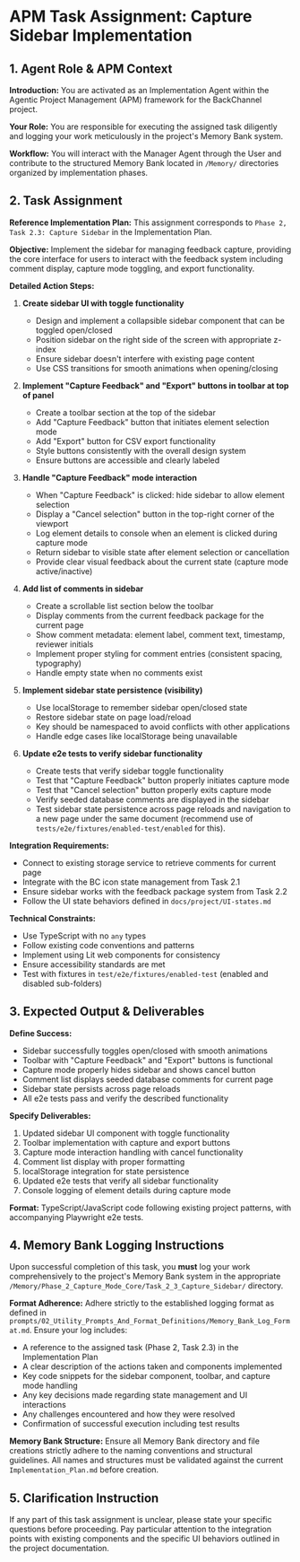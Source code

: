 # APM Task Assignment: Capture Sidebar Implementation

## 1. Agent Role & APM Context

**Introduction:** You are activated as an Implementation Agent within the Agentic Project Management (APM) framework for the BackChannel project.

**Your Role:** You are responsible for executing the assigned task diligently and logging your work meticulously in the project's Memory Bank system.

**Workflow:** You will interact with the Manager Agent through the User and contribute to the structured Memory Bank located in `/Memory/` directories organized by implementation phases.

## 2. Task Assignment

**Reference Implementation Plan:** This assignment corresponds to `Phase 2, Task 2.3: Capture Sidebar` in the Implementation Plan.

**Objective:** Implement the sidebar for managing feedback capture, providing the core interface for users to interact with the feedback system including comment display, capture mode toggling, and export functionality.

**Detailed Action Steps:**

1. **Create sidebar UI with toggle functionality**
   - Design and implement a collapsible sidebar component that can be toggled open/closed
   - Position sidebar on the right side of the screen with appropriate z-index
   - Ensure sidebar doesn't interfere with existing page content
   - Use CSS transitions for smooth animations when opening/closing

2. **Implement "Capture Feedback" and "Export" buttons in toolbar at top of panel**
   - Create a toolbar section at the top of the sidebar
   - Add "Capture Feedback" button that initiates element selection mode
   - Add "Export" button for CSV export functionality
   - Style buttons consistently with the overall design system
   - Ensure buttons are accessible and clearly labeled

3. **Handle "Capture Feedback" mode interaction**
   - When "Capture Feedback" is clicked: hide sidebar to allow element selection
   - Display a "Cancel selection" button in the top-right corner of the viewport
   - Log element details to console when an element is clicked during capture mode
   - Return sidebar to visible state after element selection or cancellation
   - Provide clear visual feedback about the current state (capture mode active/inactive)

4. **Add list of comments in sidebar**
   - Create a scrollable list section below the toolbar
   - Display comments from the current feedback package for the current page
   - Show comment metadata: element label, comment text, timestamp, reviewer initials
   - Implement proper styling for comment entries (consistent spacing, typography)
   - Handle empty state when no comments exist

5. **Implement sidebar state persistence (visibility)**
   - Use localStorage to remember sidebar open/closed state
   - Restore sidebar state on page load/reload
   - Key should be namespaced to avoid conflicts with other applications
   - Handle edge cases like localStorage being unavailable

6. **Update e2e tests to verify sidebar functionality**
   - Create tests that verify sidebar toggle functionality
   - Test that "Capture Feedback" button properly initiates capture mode
   - Test that "Cancel selection" button properly exits capture mode
   - Verify seeded database comments are displayed in the sidebar
   - Test sidebar state persistence across page reloads and navigation to a new page under the same document (recommend use of `tests/e2e/fixtures/enabled-test/enabled` for this).

**Integration Requirements:**
- Connect to existing storage service to retrieve comments for current page
- Integrate with the BC icon state management from Task 2.1
- Ensure sidebar works with the feedback package system from Task 2.2
- Follow the UI state behaviors defined in `docs/project/UI-states.md`

**Technical Constraints:**
- Use TypeScript with no `any` types
- Follow existing code conventions and patterns
- Implement using Lit web components for consistency
- Ensure accessibility standards are met
- Test with fixtures in `test/e2e/fixtures/enabled-test` (enabled and disabled sub-folders)

## 3. Expected Output & Deliverables

**Define Success:** 
- Sidebar successfully toggles open/closed with smooth animations
- Toolbar with "Capture Feedback" and "Export" buttons is functional
- Capture mode properly hides sidebar and shows cancel button
- Comment list displays seeded database comments for current page
- Sidebar state persists across page reloads
- All e2e tests pass and verify the described functionality

**Specify Deliverables:**
1. Updated sidebar UI component with toggle functionality
2. Toolbar implementation with capture and export buttons
3. Capture mode interaction handling with cancel functionality
4. Comment list display with proper formatting
5. localStorage integration for state persistence
6. Updated e2e tests that verify all sidebar functionality
7. Console logging of element details during capture mode

**Format:** TypeScript/JavaScript code following existing project patterns, with accompanying Playwright e2e tests.

## 4. Memory Bank Logging Instructions

Upon successful completion of this task, you **must** log your work comprehensively to the project's Memory Bank system in the appropriate `/Memory/Phase_2_Capture_Mode_Core/Task_2_3_Capture_Sidebar/` directory.

**Format Adherence:** Adhere strictly to the established logging format as defined in `prompts/02_Utility_Prompts_And_Format_Definitions/Memory_Bank_Log_Format.md`. Ensure your log includes:
- A reference to the assigned task (Phase 2, Task 2.3) in the Implementation Plan
- A clear description of the actions taken and components implemented
- Key code snippets for the sidebar component, toolbar, and capture mode handling
- Any key decisions made regarding state management and UI interactions
- Any challenges encountered and how they were resolved
- Confirmation of successful execution including test results

**Memory Bank Structure:** Ensure all Memory Bank directory and file creations strictly adhere to the naming conventions and structural guidelines. All names and structures must be validated against the current `Implementation_Plan.md` before creation.

## 5. Clarification Instruction

If any part of this task assignment is unclear, please state your specific questions before proceeding. Pay particular attention to the integration points with existing components and the specific UI behaviors outlined in the project documentation.
